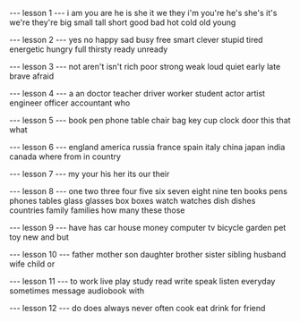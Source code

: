 --- lesson 1 ---
i
am
you
are
he
is
she
it
we
they
i'm
you're
he's
she's
it's
we're
they're
big
small
tall
short
good
bad
hot
cold
old
young

--- lesson 2 ---
yes
no
happy
sad
busy
free
smart
clever
stupid
tired
energetic
hungry
full
thirsty
ready
unready

--- lesson 3 ---
not
aren't
isn't
rich
poor
strong
weak
loud
quiet
early
late
brave
afraid

--- lesson 4 ---
a
an
doctor
teacher
driver
worker
student
actor
artist
engineer
officer
accountant
who

--- lesson 5 ---
book
pen
phone
table
chair
bag
key
cup
clock
door
this
that
what

--- lesson 6 ---
england
america
russia
france
spain
italy
china
japan
india
canada
where
from
in
country

--- lesson 7 ---
my
your
his
her
its
our
their

--- lesson 8 ---
one
two
three
four
five
six
seven
eight
nine
ten
books
pens
phones
tables
glass
glasses
box
boxes
watch
watches
dish
dishes
countries
family
families
how
many
these
those

--- lesson 9 ---
have
has
car
house
money
computer
tv
bicycle
garden
pet
toy
new
and
but

--- lesson 10 ---
father
mother
son
daughter
brother
sister
sibling
husband
wife
child
or

--- lesson 11 ---
to
work
live
play
study
read
write
speak
listen
everyday
sometimes
message
audiobook
with

--- lesson 12 ---
do
does
always
never
often
cook
eat
drink
for
friend